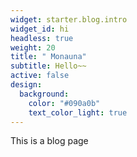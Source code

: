 ```yaml
---
widget: starter.blog.intro
widget_id: hi
headless: true
weight: 20
title: " Monauna"
subtitle: Hello~~
active: false
design:
  background:
    color: "#090a0b"
    text_color_light: true
---
```

This is a blog page